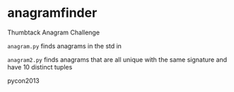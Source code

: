 anagramfinder
=============

Thumbtack Anagram Challenge

`anagram.py` finds anagrams in the std in

`anagram2.py` finds anagrams that are all unique with the same signature and
have 10 distinct tuples

pycon2013
